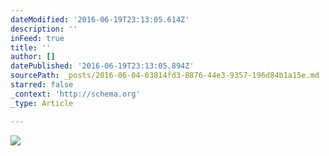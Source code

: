 ```yaml
---
dateModified: '2016-06-19T23:13:05.614Z'
description: ''
inFeed: true
title: ''
author: []
datePublished: '2016-06-19T23:13:05.894Z'
sourcePath: _posts/2016-06-04-03814fd3-8876-44e3-9357-196d84b1a15e.md
starred: false
_context: 'http://schema.org'
_type: Article

---
```

![](https://the-grid-user-content.s3-us-west-2.amazonaws.com/a1ec9b76-5863-4278-8d63-0dd3d2e4228b.jpg)